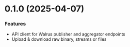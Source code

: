# 0.1.0 (2025-04-07)

### Features

* API client for Walrus publisher and aggregator endpoints
* Upload & download raw binary, streams or files